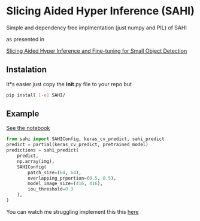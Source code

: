 #  Slicing Aided Hyper Inference (SAHI)
Simple and dependency free implmentation (just numpy and PIL) of SAHI

as presented in 

[Slicing Aided Hyper Inference and Fine-tuning for Small Object Detection](https://arxiv.org/abs/2202.06934) 



## Instalation
It°s easier just copy the __init__.py file to your repo
but 
```bash
pip install [-e] SAHI/
```
## Example
[See the notebook](notebook/example.ipynb)

```python
from sahi import SAHIConfig, keras_cv_predict, sahi_predict
predict = partial(keras_cv_predict, pretrained_model)
predictions = sahi_predict(
    predict,
    np.array(img),
    SAHIConfig(
        patch_size=(64, 64),
        overlapping_prportion=(0.5, 0.5),
        model_image_size=(416, 416),
        iou_threshold=0.3
    ),
)
```

You can watch me struggling implement this this [here](https://youtu.be/3BeGoQ3tf3Q)
